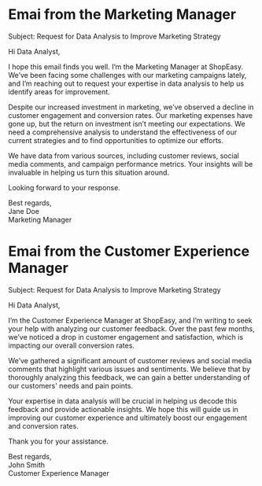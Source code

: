 # Emai from the Marketing Manager

Subject: Request for Data Analysis to Improve Marketing Strategy 

Hi Data Analyst,  

I hope this email finds you well. I’m the Marketing Manager at ShopEasy. We’ve been facing some challenges with our marketing campaigns lately, and I’m reaching out to request your expertise in data analysis to help us identify areas for improvement.  

Despite our increased investment in marketing, we’ve observed a decline in customer engagement and conversion rates. Our marketing expenses have gone up, but the return on investment isn’t meeting our expectations. We need a comprehensive analysis to understand the effectiveness of our current strategies and to find opportunities to optimize our efforts.

We have data from various sources, including customer reviews, social media comments, and campaign performance metrics. Your insights will be invaluable in helping us turn this situation around.  

Looking forward to your response.  

Best regards,  
Jane Doe  
Marketing Manager 

# Emai from the Customer Experience Manager 

Subject: Request for Data Analysis to Improve Marketing Strategy 

Hi Data Analyst,  

I’m the Customer Experience Manager at ShopEasy, and I’m writing to seek your help with analyzing our customer feedback. Over the past few months, we’ve noticed a drop in customer engagement and satisfaction, which is impacting our overall conversion rates.  

We’ve gathered a significant amount of customer reviews and social media comments that highlight various issues and sentiments. We believe that by thoroughly analyzing this feedback, we can gain a better understanding of our customers' needs and pain points.  

Your expertise in data analysis will be crucial in helping us decode this feedback and provide actionable insights. We hope this will guide us in improving our customer experience and ultimately boost our engagement and conversion rates.  

Thank you for your assistance.  

Best regards,  
John Smith  
Customer Experience Manager  
